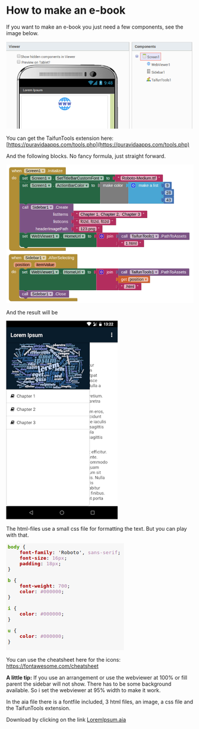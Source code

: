 # How to make an e-book

If you want to make an e-book you just need a few components, see the image below.

![](../.gitbook/assets/ebook2.png)

You can get the TaifunTools extension here: [https://puravidaapps.com/tools.php](https://puravidaapps.com/tools.php)

And the following blocks. No fancy formula, just straight forward. 

![](../.gitbook/assets/ebook1.png)

And the result will be

![](../.gitbook/assets/ebook3.png)

The html-files use a small css file for formatting the text. But you can play with that.

![](../.gitbook/assets/ebook4.png)

You can use the cheatsheet here for the icons:
https://fontawesome.com/cheatsheet

**A little tip:**
If you use an arrangement or use the webviewer at 100% or fill parent the sidebar will not show. There has to be some background available. So i set the webviewer at 95% width to make it work.

In the aia file there is a fontfile included, 3 html files, an image, a css file and the TaifunTools extension.

Download by clicking on the link [LoremIpsum.aia](https://github.com/AppyBuilder/AppyBuilderDocs/raw/master/.gitbook/assets/LoremIpsum.aia)

